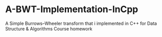 # A-BWT-Implementation-InCpp
A Simple Burrows–Wheeler transform that i implemented in C++ for Data Structure &amp; Algorithms Course homework
